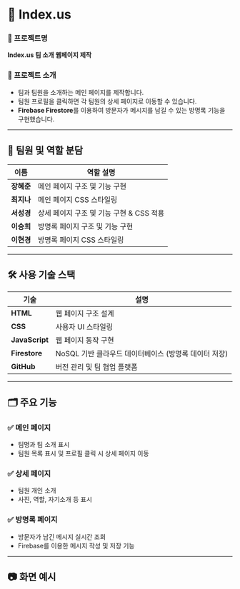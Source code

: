 # 🧭 Index.us

### 📎 프로젝트명  
**Index.us 팀 소개 웹페이지 제작**

### 📝 프로젝트 소개  
- 팀과 팀원을 소개하는 메인 페이지를 제작합니다.  
- 팀원 프로필을 클릭하면 각 팀원의 상세 페이지로 이동할 수 있습니다.  
- **Firebase Firestore**를 이용하여 방문자가 메시지를 남길 수 있는 방명록 기능을 구현했습니다.

---

## 👥 팀원 및 역할 분담

| 이름     | 역할 설명 |
|----------|-----------|
| **장혜준** | 메인 페이지 구조 및 기능 구현 |
| **최지나** | 메인 페이지 CSS 스타일링 |
| **서성경** | 상세 페이지 구조 및 기능 구현 & CSS 적용 |
| **이승희** | 방명록 페이지 구조 및 기능 구현 |
| **이현경** | 방명록 페이지 CSS 스타일링 |

---

## 🛠 사용 기술 스택

| 기술 | 설명 |
|------|------|
| **HTML** | 웹 페이지 구조 설계 |
| **CSS** | 사용자 UI 스타일링 |
| **JavaScript** | 웹 페이지 동작 구현 |
| **Firestore** | NoSQL 기반 클라우드 데이터베이스 (방명록 데이터 저장) |
| **GitHub** | 버전 관리 및 팀 협업 플랫폼 |

---

## 🗂 주요 기능

### ✅ 메인 페이지
- 팀명과 팀 소개 표시  
- 팀원 목록 표시 및 프로필 클릭 시 상세 페이지 이동  

### ✅ 상세 페이지
- 팀원 개인 소개  
- 사진, 역할, 자기소개 등 표시  

### ✅ 방명록 페이지
- 방문자가 남긴 메시지 실시간 조회  
- Firebase를 이용한 메시지 작성 및 저장 기능  

---

## 📷 화면 예시